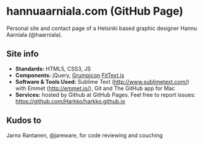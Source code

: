 # hannuaarniala.com (GitHub Page)
Personal site and contact page of a Helsinki based graphic designer Hannu Aarniala (@haarniala).

## Site info
- **Standards:** HTML5, CSS3, JS
- **Components:** jQuery, [Grumpicon](http://www.grumpicon.com/) [FitText.js](https://github.com/adactio/FitText.js)
- **Software & Tools Used:** Sublime Text (http://www.sublimetext.com/) with Emmet (http://emmet.io/), Git and The GitHub app for Mac
- **Services:** hosted by Github at GitHub Pages. Feel free to report issues: https://github.com/Harkko/harkko.github.io

## Kudos to
Jarno Rantanen, @jareware, for code reviewing and couching
